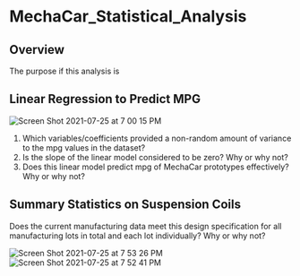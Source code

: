 # MechaCar_Statistical_Analysis

## Overview

The purpose if this analysis is

## Linear Regression to Predict MPG

![Screen Shot 2021-07-25 at 7 00 15 PM](https://user-images.githubusercontent.com/81889167/126916113-e4b6099d-aa1f-4ae5-869a-cce9de2dc79e.png)

1. Which variables/coefficients provided a non-random amount of variance to the mpg values in the dataset?
2. Is the slope of the linear model considered to be zero? Why or why not?
3. Does this linear model predict mpg of MechaCar prototypes effectively? Why or why not?

## Summary Statistics on Suspension Coils

Does the current manufacturing data meet this design specification for all manufacturing lots in total and each lot individually? Why or why not?

![Screen Shot 2021-07-25 at 7 53 26 PM](https://user-images.githubusercontent.com/81889167/126917506-17e10a7d-bfd8-4728-b580-f480d241bfe2.png)
![Screen Shot 2021-07-25 at 7 52 41 PM](https://user-images.githubusercontent.com/81889167/126917508-e307dbdd-2757-4d20-b900-ee98cef434f7.png)
